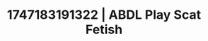 ---
categories:
- Swimmer
- Virtual reality
- Morning seduction
- BookTok after dark
- Anime
image: /assets/images/1747183191322.jpg
layout: post
seo:
  description: Featured content with high-quality ABDL Play, Scat Fetish. HD images
    available.
  keywords: ABDL Play, Scat Fetish
  og_image: /assets/images/1747183191322.jpg
  schema_type: VisualArtwork
tags:
- '#1747183191322'
- Scat Fetish
- ABDL Play
title: 1747183191322 | ABDL Play Scat Fetish
---